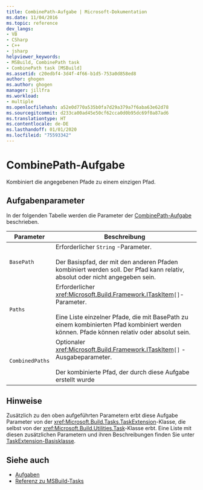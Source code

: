 ```yaml
---
title: CombinePath-Aufgabe | Microsoft-Dokumentation
ms.date: 11/04/2016
ms.topic: reference
dev_langs:
- VB
- CSharp
- C++
- jsharp
helpviewer_keywords:
- MSBuild, CombinePath task
- CombinePath task [MSBuild]
ms.assetid: c20edbf4-3d4f-4f66-b1d5-753a0d858ed8
author: ghogen
ms.author: ghogen
manager: jillfra
ms.workload:
- multiple
ms.openlocfilehash: a52e0d770a535b0fa7d29a379a7f6aba63e62d78
ms.sourcegitcommit: d233ca00ad45e50cf62cca0d0b95dc69f0a87ad6
ms.translationtype: HT
ms.contentlocale: de-DE
ms.lasthandoff: 01/01/2020
ms.locfileid: "75593342"
---
```

# <a name="combinepath-task"></a>CombinePath-Aufgabe
Kombiniert die angegebenen Pfade zu einem einzigen Pfad.

## <a name="task-parameters"></a>Aufgabenparameter
 In der folgenden Tabelle werden die Parameter der [CombinePath-Aufgabe](../msbuild/combinepath-task.md) beschrieben.

|Parameter|Beschreibung|
|---------------|-----------------|
|`BasePath`|Erforderlicher `String` -Parameter.<br /><br /> Der Basispfad, der mit den anderen Pfaden kombiniert werden soll. Der Pfad kann relativ, absolut oder nicht angegeben sein.|
|`Paths`|Erforderlicher <xref:Microsoft.Build.Framework.ITaskItem>`[]`-Parameter.<br /><br /> Eine Liste einzelner Pfade, die mit BasePath zu einem kombinierten Pfad kombiniert werden können. Pfade können relativ oder absolut sein.|
|`CombinedPaths`|Optionaler <xref:Microsoft.Build.Framework.ITaskItem>`[]` -Ausgabeparameter.<br /><br /> Der kombinierte Pfad, der durch diese Aufgabe erstellt wurde|

## <a name="remarks"></a>Hinweise
 Zusätzlich zu den oben aufgeführten Parametern erbt diese Aufgabe Parameter von der <xref:Microsoft.Build.Tasks.TaskExtension>-Klasse, die selbst von der <xref:Microsoft.Build.Utilities.Task>-Klasse erbt. Eine Liste mit diesen zusätzlichen Parametern und ihren Beschreibungen finden Sie unter [TaskExtension-Basisklasse](../msbuild/taskextension-base-class.md).

## <a name="see-also"></a>Siehe auch
- [Aufgaben](../msbuild/msbuild-tasks.md)
- [Referenz zu MSBuild-Tasks](../msbuild/msbuild-task-reference.md)
